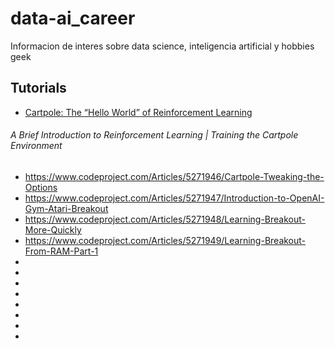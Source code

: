 # data-ai_career
Informacion de interes sobre data science, inteligencia artificial y hobbies geek

## Tutorials
- [Cartpole: The “Hello World” of Reinforcement Learning](https://www.codeproject.com/Articles/5271939/Cartpole-The-Hello-World-of-Reinforcement-Learning)
###### *A Brief Introduction to Reinforcement Learning | Training the Cartpole Environment*
- https://www.codeproject.com/Articles/5271946/Cartpole-Tweaking-the-Options
- https://www.codeproject.com/Articles/5271947/Introduction-to-OpenAI-Gym-Atari-Breakout
- https://www.codeproject.com/Articles/5271948/Learning-Breakout-More-Quickly
- https://www.codeproject.com/Articles/5271949/Learning-Breakout-From-RAM-Part-1
- 
- 
- 
- 
- 
- 
- 
- 
